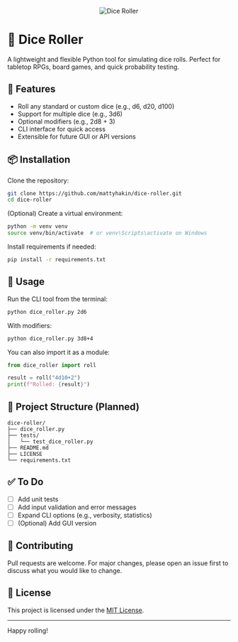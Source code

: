 <p align="center">
    <img src="https://github.com/mattyhakin/dice-roller/blob/main/dice-roller-header.png?raw=true" alt="Dice Roller"/>

# 🎲 Dice Roller

A lightweight and flexible Python tool for simulating dice rolls. Perfect for tabletop RPGs, board games, and quick probability testing.

## 🔧 Features

- Roll any standard or custom dice (e.g., d6, d20, d100)
- Support for multiple dice (e.g., 3d6)
- Optional modifiers (e.g., 2d8 + 3)
- CLI interface for quick access
- Extensible for future GUI or API versions

## 📦 Installation

Clone the repository:

```bash
git clone https://github.com/mattyhakin/dice-roller.git
cd dice-roller
```

(Optional) Create a virtual environment:

```bash
python -m venv venv
source venv/bin/activate  # or venv\Scripts\activate on Windows
```

Install requirements if needed:

```bash
pip install -r requirements.txt
```

## 🚀 Usage

Run the CLI tool from the terminal:

```bash
python dice_roller.py 2d6
```

With modifiers:

```bash
python dice_roller.py 3d8+4
```

You can also import it as a module:

```python
from dice_roller import roll

result = roll("4d10+2")
print(f"Rolled: {result}")
```

## 📁 Project Structure (Planned)

```
dice-roller/
├── dice_roller.py
├── tests/
│   └── test_dice_roller.py
├── README.md
├── LICENSE
└── requirements.txt
```

## ✅ To Do

- [ ] Add unit tests
- [ ] Add input validation and error messages
- [ ] Expand CLI options (e.g., verbosity, statistics)
- [ ] (Optional) Add GUI version

## 🤝 Contributing

Pull requests are welcome. For major changes, please open an issue first to discuss what you would like to change.

## 📄 License

This project is licensed under the [MIT License](LICENSE).

---

Happy rolling!
